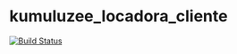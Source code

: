 # kumuluzee_locadora_cliente
[![Build Status](https://travis-ci.org/amarteleto/kumuluzee_locadora_cliente.svg?branch=master)](https://travis-ci.org/amarteleto/kumuluzee_locadora_cliente)
